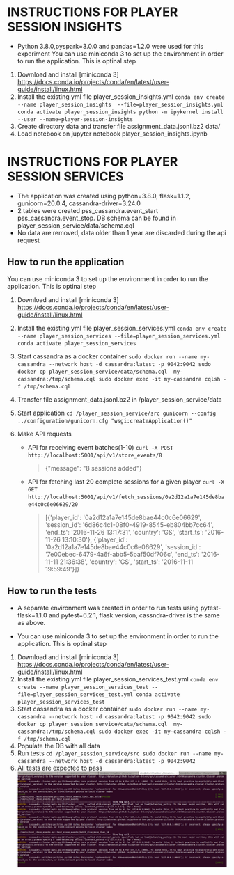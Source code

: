 # INSTRUCTIONS FOR PLAYER SESSION INSIGHTS
* Python 3.8.0,pyspark=3.0.0 and  pandas=1.2.0 were used for this experiment
You can use miniconda 3 to set up the environment in order to run the application. This is optinal step 

1. Download and install [miniconda 3] https://docs.conda.io/projects/conda/en/latest/user-guide/install/linux.html
2. Install the existing yml file player_session_insights.yml 
`
conda env create --name player_session_insights  --file=player_session_insights.yml
conda activate player_session_insights
python -m ipykernel install --user --name=player-session-insights
`
3. Create directory data and transfer file assignment_data.jsonl.bz2 data/
4. Load notebook on jupyter notebook player_session_insights.ipynb



# INSTRUCTIONS FOR PLAYER SESSION SERVICES
* The application was created using python=3.8.0, flask=1.1.2, gunicorn=20.0.4, cassandra-driver=3.24.0
* 2 tables were created pss_cassandra.event_start pss_cassandra.event_stop. DB schema can be found in player_session_service/data/schema.cql
* No data are removed, data older than 1 year are discarded during the api request

## How to run the application
You can use miniconda 3 to set up the environment in order to run the application. This is optinal step 

1. Download and install [miniconda 3] https://docs.conda.io/projects/conda/en/latest/user-guide/install/linux.html
2. Install the existing yml file player_session_services.yml 
`
conda env create --name player_session_services --file=player_session_services.yml
conda activate player_session_services
`
3. Start cassandra as a docker container
`
sudo docker run --name my-cassandra --network host -d cassandra:latest -p 9042:9042
sudo docker cp player_session_service/data/schema.cql  my-cassandra:/tmp/schema.cql
sudo docker exec -it my-cassandra cqlsh -f /tmp/schema.cql
`
4. Transfer file assignment_data.jsonl.bz2 in /player_session_service/data

5. Start application
`
cd /player_session_service/src
gunicorn --config ../configuration/gunicorn.cfg "wsgi:createApplication()"
`
6. Make API requests
	- API for receiving event batches(1-10)
		`
		curl -X POST http://localhost:5001/api/v1/store_events/8
		`
		> {"message": "8 sessions added"}
	- API for fetching last 20 complete sessions for a given player
		`
		curl -X GET http://localhost:5001/api/v1/fetch_sessions/0a2d12a1a7e145de8bae44c0c6e06629/20
		`
		> [{'player_id': '0a2d12a1a7e145de8bae44c0c6e06629', 'session_id': '6d86c4c1-08f0-4919-8545-eb804bb7cc64', 'end_ts': '2016-11-26 13:17:31', 'country': 'GS', 'start_ts': '2016-11-26 13:10:30'}, {'player_id': '0a2d12a1a7e145de8bae44c0c6e06629', 'session_id': '7e00ebec-6479-4a6f-abb5-5baf50df706c', 'end_ts': '2016-11-11 21:36:38', 'country': 'GS', 'start_ts': '2016-11-11 19:59:49'}]}

## How to run the tests
* A separate environment was created in order to run tests using pytest-flask=1.1.0 and pytest=6.2.1,
flask version, cassndra-driver is  the same as above.

* You can use miniconda 3 to set up the environment in order to run the application. This is optinal step 

1. Download and install [miniconda 3] https://docs.conda.io/projects/conda/en/latest/user-guide/install/linux.html
2. Install the existing yml file player_session_services_test.yml 
`
conda env create --name player_session_services_test --file=player_session_services_test.yml
conda activate player_session_services_test
`
3. Start cassandra as a docker container
`
sudo docker run --name my-cassandra --network host -d cassandra:latest -p 9042:9042
sudo docker cp player_session_service/data/schema.cql  my-cassandra:/tmp/schema.cql
sudo docker exec -it my-cassandra cqlsh -f /tmp/schema.cql
`
4. Populate the DB with all data
5. Run tests
`
cd /player_session_service/src
sudo docker run --name my-cassandra --network host -d cassandra:latest -p 9042:9042
`
6. All tests are expected to pass
![results](data/passing_tests.png)
